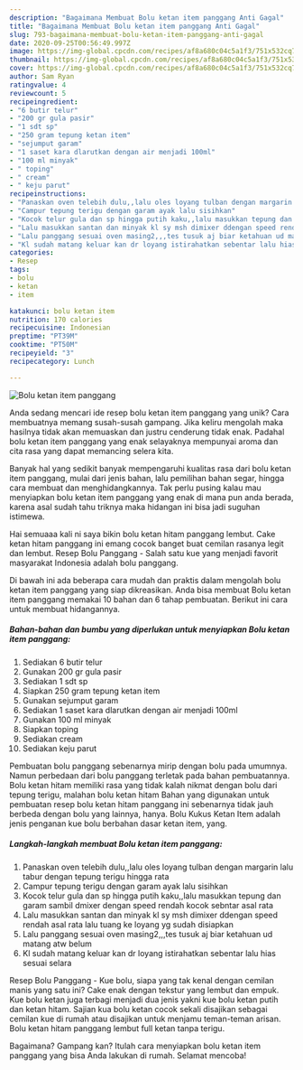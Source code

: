 ```yaml
---
description: "Bagaimana Membuat Bolu ketan item panggang Anti Gagal"
title: "Bagaimana Membuat Bolu ketan item panggang Anti Gagal"
slug: 793-bagaimana-membuat-bolu-ketan-item-panggang-anti-gagal
date: 2020-09-25T00:56:49.997Z
image: https://img-global.cpcdn.com/recipes/af8a680c04c5a1f3/751x532cq70/bolu-ketan-item-panggang-foto-resep-utama.jpg
thumbnail: https://img-global.cpcdn.com/recipes/af8a680c04c5a1f3/751x532cq70/bolu-ketan-item-panggang-foto-resep-utama.jpg
cover: https://img-global.cpcdn.com/recipes/af8a680c04c5a1f3/751x532cq70/bolu-ketan-item-panggang-foto-resep-utama.jpg
author: Sam Ryan
ratingvalue: 4
reviewcount: 5
recipeingredient:
- "6 butir telur"
- "200 gr gula pasir"
- "1 sdt sp"
- "250 gram tepung ketan item"
- "sejumput garam"
- "1 saset kara dlarutkan dengan air menjadi 100ml"
- "100 ml minyak"
- " toping"
- " cream"
- " keju parut"
recipeinstructions:
- "Panaskan oven telebih dulu,,lalu oles loyang tulban dengan margarin lalu tabur dengan tepung terigu hingga rata"
- "Campur tepung terigu dengan garam ayak lalu sisihkan"
- "Kocok telur gula dan sp hingga putih kaku,,lalu masukkan tepung dan garam sambil dmixer dengan speed rendah kocok sebntar asal rata"
- "Lalu masukkan santan dan minyak kl sy msh dimixer ddengan speed rendah asal rata lalu tuang ke loyang yg sudah disiapkan"
- "Lalu panggang sesuai oven masing2,,,tes tusuk aj biar ketahuan ud matang atw belum"
- "Kl sudah matang keluar kan dr loyang istirahatkan sebentar lalu hias sesuai selara"
categories:
- Resep
tags:
- bolu
- ketan
- item

katakunci: bolu ketan item 
nutrition: 170 calories
recipecuisine: Indonesian
preptime: "PT39M"
cooktime: "PT50M"
recipeyield: "3"
recipecategory: Lunch

---
```



![Bolu ketan item panggang](https://img-global.cpcdn.com/recipes/af8a680c04c5a1f3/751x532cq70/bolu-ketan-item-panggang-foto-resep-utama.jpg)

Anda sedang mencari ide resep bolu ketan item panggang yang unik? Cara membuatnya memang susah-susah gampang. Jika keliru mengolah maka hasilnya tidak akan memuaskan dan justru cenderung tidak enak. Padahal bolu ketan item panggang yang enak selayaknya mempunyai aroma dan cita rasa yang dapat memancing selera kita.

Banyak hal yang sedikit banyak mempengaruhi kualitas rasa dari bolu ketan item panggang, mulai dari jenis bahan, lalu pemilihan bahan segar, hingga cara membuat dan menghidangkannya. Tak perlu pusing kalau mau menyiapkan bolu ketan item panggang yang enak di mana pun anda berada, karena asal sudah tahu triknya maka hidangan ini bisa jadi suguhan istimewa.

Hai semuaaa kali ni saya bikin bolu ketan hitam panggang lembut. Cake ketan hitam panggang ini emang cocok banget buat cemilan rasanya legit dan lembut. Resep Bolu Panggang - Salah satu kue yang menjadi favorit masyarakat Indonesia adalah bolu panggang.


Di bawah ini ada beberapa cara mudah dan praktis dalam mengolah bolu ketan item panggang yang siap dikreasikan. Anda bisa membuat Bolu ketan item panggang memakai 10 bahan dan 6 tahap pembuatan. Berikut ini cara untuk membuat hidangannya.

<!--inarticleads1-->

##### Bahan-bahan dan bumbu yang diperlukan untuk menyiapkan Bolu ketan item panggang:

1. Sediakan 6 butir telur
1. Gunakan 200 gr gula pasir
1. Sediakan 1 sdt sp
1. Siapkan 250 gram tepung ketan item
1. Gunakan sejumput garam
1. Sediakan 1 saset kara dlarutkan dengan air menjadi 100ml
1. Gunakan 100 ml minyak
1. Siapkan  toping
1. Sediakan  cream
1. Sediakan  keju parut


Pembuatan bolu panggang sebenarnya mirip dengan bolu pada umumnya. Namun perbedaan dari bolu panggang terletak pada bahan pembuatannya. Bolu ketan hitam memiliki rasa yang tidak kalah nikmat dengan bolu dari tepung terigu, malahan bolu ketan hitam Bahan yang digunakan untuk pembuatan resep bolu ketan hitam panggang ini sebenarnya tidak jauh berbeda dengan bolu yang lainnya, hanya. Bolu Kukus Ketan Item adalah jenis penganan kue bolu berbahan dasar ketan item, yang. 

<!--inarticleads2-->

##### Langkah-langkah membuat Bolu ketan item panggang:

1. Panaskan oven telebih dulu,,lalu oles loyang tulban dengan margarin lalu tabur dengan tepung terigu hingga rata
1. Campur tepung terigu dengan garam ayak lalu sisihkan
1. Kocok telur gula dan sp hingga putih kaku,,lalu masukkan tepung dan garam sambil dmixer dengan speed rendah kocok sebntar asal rata
1. Lalu masukkan santan dan minyak kl sy msh dimixer ddengan speed rendah asal rata lalu tuang ke loyang yg sudah disiapkan
1. Lalu panggang sesuai oven masing2,,,tes tusuk aj biar ketahuan ud matang atw belum
1. Kl sudah matang keluar kan dr loyang istirahatkan sebentar lalu hias sesuai selara


Resep Bolu Panggang - Kue bolu, siapa yang tak kenal dengan cemilan manis yang satu ini? Cake enak dengan tekstur yang lembut dan empuk. Kue bolu ketan juga terbagi menjadi dua jenis yakni kue bolu ketan putih dan ketan hitam. Sajian kua bolu ketan cocok sekali disajikan sebagai cemilan kue di rumah atau disajikan untuk menjamu teman-teman arisan. Bolu ketan hitam panggang lembut full ketan tanpa terigu. 

Bagaimana? Gampang kan? Itulah cara menyiapkan bolu ketan item panggang yang bisa Anda lakukan di rumah. Selamat mencoba!
